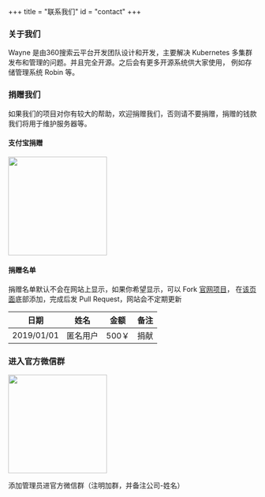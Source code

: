 +++
title = "联系我们"
id = "contact"
+++

### 关于我们

Wayne 是由360搜索云平台开发团队设计和开发，主要解决 Kubernetes 多集群发布和管理的问题。并且完全开源。之后会有更多开源系统供大家使用，
例如存储管理系统 Robin 等。

### 捐赠我们

如果我们的项目对你有较大的帮助，欢迎捐赠我们，否则请不要捐赠，捐赠的钱款我们将用于维护服务器等。

#### 支付宝捐赠

<img src="../img/alipay.png" width="200">

#### 捐赠名单

捐赠名单默认不会在网站上显示，如果你希望显示，可以 Fork [官网项目](https://github.com/Qihoo360/cloud-website)，
在[该页面](https://github.com/Qihoo360/cloud-website/blob/master/content/contact.md)底部添加，完成后发 Pull Request，网站会不定期更新


|   日期      |   姓名    |    金额  |    备注   |
|----------  |----------|----------|----------|
| 2019/01/01 | 匿名用户   |  500￥    | 捐献     |

### 进入官方微信群

<img src="../img/wilhelmguo.jpeg" width="200">

添加管理员进官方微信群（注明加群，并备注公司-姓名）

